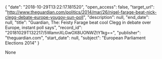 {
  "date": "2018-10-29T13:22:17.181520", 
  "open_access": false, 
  "target_url": "http://www.theguardian.com/politics/2014/mar/26/nigel-farage-beat-nick-clegg-debate-europe-yougov-sun-poll", 
  "description": null, 
  "end_date": null, 
  "title": "Guardian, The: Feisty Farage beat cool Clegg in debate over Europe, instant poll says", 
  "record_id": "20181029T132217/5WamnXLGwOX8UONWZtY1kg==", 
  "publisher": "theguardian.com", 
  "start_date": null, 
  "subject": "European Parliament Elections 2014"
}

None